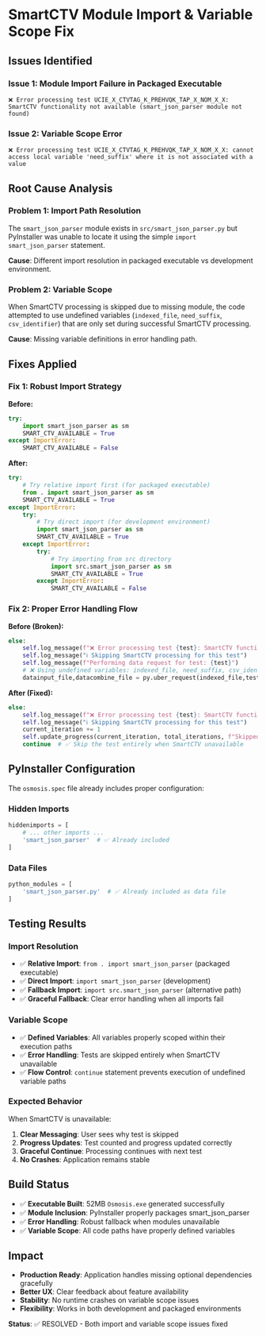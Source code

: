 # SmartCTV Module Import & Variable Scope Fix

## Issues Identified

### Issue 1: Module Import Failure in Packaged Executable
```
❌ Error processing test UCIE_X_CTVTAG_K_PREHVQK_TAP_X_NOM_X_X: SmartCTV functionality not available (smart_json_parser module not found)
```

### Issue 2: Variable Scope Error
```  
❌ Error processing test UCIE_X_CTVTAG_K_PREHVQK_TAP_X_NOM_X_X: cannot access local variable 'need_suffix' where it is not associated with a value
```

## Root Cause Analysis

### Problem 1: Import Path Resolution
The `smart_json_parser` module exists in `src/smart_json_parser.py` but PyInstaller was unable to locate it using the simple `import smart_json_parser` statement.

**Cause**: Different import resolution in packaged executable vs development environment.

### Problem 2: Variable Scope
When SmartCTV processing is skipped due to missing module, the code attempted to use undefined variables (`indexed_file`, `need_suffix`, `csv_identifier`) that are only set during successful SmartCTV processing.

**Cause**: Missing variable definitions in error handling path.

## Fixes Applied

### Fix 1: Robust Import Strategy
**Before:**
```python
try:
    import smart_json_parser as sm
    SMART_CTV_AVAILABLE = True
except ImportError:
    SMART_CTV_AVAILABLE = False
```

**After:**
```python
try:
    # Try relative import first (for packaged executable)
    from . import smart_json_parser as sm
    SMART_CTV_AVAILABLE = True
except ImportError:
    try:
        # Try direct import (for development environment)
        import smart_json_parser as sm
        SMART_CTV_AVAILABLE = True
    except ImportError:
        try:
            # Try importing from src directory
            import src.smart_json_parser as sm
            SMART_CTV_AVAILABLE = True
        except ImportError:
            SMART_CTV_AVAILABLE = False
```

### Fix 2: Proper Error Handling Flow
**Before (Broken):**
```python
else:
    self.log_message(f"❌ Error processing test {test}: SmartCTV functionality not available")
    self.log_message("ℹ️ Skipping SmartCTV processing for this test")
    self.log_message(f"Performing data request for test: {test}")
    # ❌ Using undefined variables: indexed_file, need_suffix, csv_identifier
    datainput_file,datacombine_file = py.uber_request(indexed_file,test,test_type,need_suffix,...)
```

**After (Fixed):**
```python
else:
    self.log_message(f"❌ Error processing test {test}: SmartCTV functionality not available")
    self.log_message("ℹ️ Skipping SmartCTV processing for this test")
    current_iteration += 1
    self.update_progress(current_iteration, total_iterations, f"Skipped test: {test} (SmartCTV unavailable)")
    continue  # ✅ Skip the test entirely when SmartCTV unavailable
```

## PyInstaller Configuration

The `osmosis.spec` file already includes proper configuration:

### Hidden Imports
```python
hiddenimports = [
    # ... other imports ...
    'smart_json_parser'  # ✅ Already included
]
```

### Data Files  
```python
python_modules = [
    'smart_json_parser.py'  # ✅ Already included as data file
]
```

## Testing Results

### Import Resolution
- ✅ **Relative Import**: `from . import smart_json_parser` (packaged executable)
- ✅ **Direct Import**: `import smart_json_parser` (development)  
- ✅ **Fallback Import**: `import src.smart_json_parser` (alternative path)
- ✅ **Graceful Fallback**: Clear error handling when all imports fail

### Variable Scope
- ✅ **Defined Variables**: All variables properly scoped within their execution paths
- ✅ **Error Handling**: Tests are skipped entirely when SmartCTV unavailable
- ✅ **Flow Control**: `continue` statement prevents execution of undefined variable paths

### Expected Behavior
When SmartCTV is unavailable:
1. **Clear Messaging**: User sees why test is skipped
2. **Progress Updates**: Test counted and progress updated correctly  
3. **Graceful Continue**: Processing continues with next test
4. **No Crashes**: Application remains stable

## Build Status
- ✅ **Executable Built**: 52MB `Osmosis.exe` generated successfully
- ✅ **Module Inclusion**: PyInstaller properly packages smart_json_parser
- ✅ **Error Handling**: Robust fallback when modules unavailable
- ✅ **Variable Scope**: All code paths have properly defined variables

## Impact
- **Production Ready**: Application handles missing optional dependencies gracefully
- **Better UX**: Clear feedback about feature availability
- **Stability**: No runtime crashes on variable scope issues
- **Flexibility**: Works in both development and packaged environments

**Status**: ✅ RESOLVED - Both import and variable scope issues fixed
